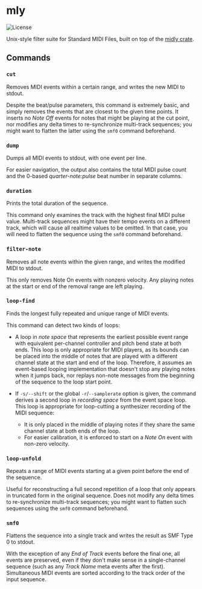 # mly

![License](https://img.shields.io/github/license/nmlgc/mly?cacheSeconds=31536000)

Unix-style filter suite for Standard MIDI Files, built on top of the [midly crate](https://crates.io/crates/midly).

## Commands

### `cut`

Removes MIDI events within a certain range, and writes the new MIDI to stdout.

Despite the beat/pulse parameters, this command is extremely basic, and simply removes the events that are closest to the given time points. It inserts no *Note Off* events for notes that might be playing at the cut point, nor modifies any delta times to re-synchronize multi-track sequences; you might want to flatten the latter using the `smf0` command beforehand.

### `dump`

Dumps all MIDI events to stdout, with one event per line.

For easier navigation, the output also contains the total MIDI pulse count and the 0-based *quarter-note:pulse* beat number in separate columns.

### `duration`

Prints the total duration of the sequence.

This command only examines the track with the highest final MIDI pulse value. Multi-track sequences might have their tempo events on a different track, which will cause all realtime values to be omitted. In that case, you will need to flatten the sequence using the `smf0` command beforehand.

### `filter-note`

Removes all note events within the given range, and writes the modified MIDI to stdout.

This only removes Note On events with nonzero velocity. Any playing notes at the start or end of the removal range are left playing.

### `loop-find`

Finds the longest fully repeated and unique range of MIDI events.

This command can detect two kinds of loops:

* A loop in *note space* that represents the earliest possible event range with equivalent per-channel controller and pitch bend state at both ends. This loop is only appropriate for MIDI players, as its bounds can be placed into the middle of notes that are played with a different channel state at the start and end of the loop. Therefore, it assumes an event-based looping implementation that doesn't stop any playing notes when it jumps back, nor replays non-note messages from the beginning of the sequence to the loop start point.

* If `-s/--shift` or the global `-r`/`--samplerate` option is given, the command derives a second loop in *recording space* from the event space loop. This loop is appropriate for loop-cutting a synthesizer recording of the MIDI sequence:
  * It is only placed in the middle of playing notes if they share the same channel state at both ends of the loop.
  * For easier calibration, it is enforced to start on a *Note On* event with non-zero velocity.

### `loop-unfold`

Repeats a range of MIDI events starting at a given point before the end of the sequence.

Useful for reconstructing a full second repetition of a loop that only appears in truncated form in the original sequence. Does not modify any delta times to re-synchronize multi-track sequences; you might want to flatten such sequences using the `smf0` command beforehand.

### `smf0`

Flattens the sequence into a single track and writes the result as SMF Type 0 to stdout.

With the exception of any *End of Track* events before the final one, all events are preserved, even if they don't make sense in a single-channel sequence (such as any *Track Name* meta events after the first). Simultaneous MIDI events are sorted according to the track order of the input sequence.
